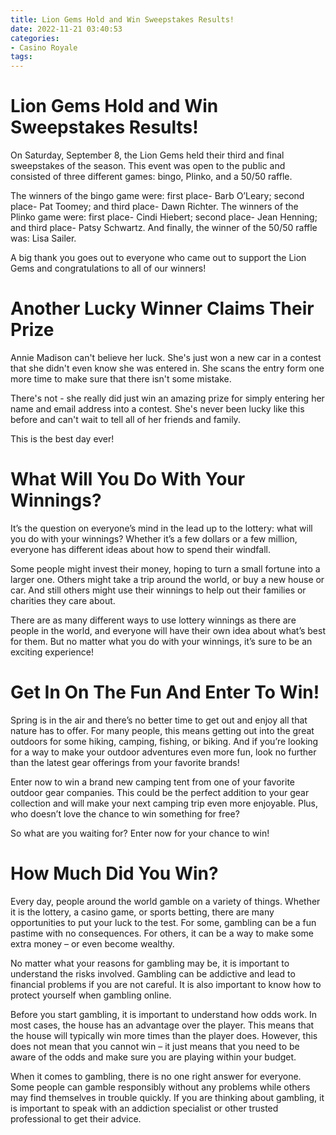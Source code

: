 ```yaml
---
title: Lion Gems Hold and Win Sweepstakes Results!
date: 2022-11-21 03:40:53
categories:
- Casino Royale
tags:
---
```



#  Lion Gems Hold and Win Sweepstakes Results!

On Saturday, September 8, the Lion Gems held their third and final sweepstakes of the season. This event was open to the public and consisted of three different games: bingo, Plinko, and a 50/50 raffle.

The winners of the bingo game were: first place- Barb O’Leary; second place- Pat Toomey; and third place- Dawn Richter. The winners of the Plinko game were: first place- Cindi Hiebert; second place- Jean Henning; and third place- Patsy Schwartz. And finally, the winner of the 50/50 raffle was: Lisa Sailer.

A big thank you goes out to everyone who came out to support the Lion Gems and congratulations to all of our winners!

#  Another Lucky Winner Claims Their Prize

Annie Madison can't believe her luck. She's just won a new car in a contest that she didn't even know she was entered in. She scans the entry form one more time to make sure that there isn't some mistake.

There's not - she really did just win an amazing prize for simply entering her name and email address into a contest. She's never been lucky like this before and can't wait to tell all of her friends and family.

This is the best day ever!

#  What Will You Do With Your Winnings?

It’s the question on everyone’s mind in the lead up to the lottery: what will you do with your winnings? Whether it’s a few dollars or a few million, everyone has different ideas about how to spend their windfall.

Some people might invest their money, hoping to turn a small fortune into a larger one. Others might take a trip around the world, or buy a new house or car. And still others might use their winnings to help out their families or charities they care about.

There are as many different ways to use lottery winnings as there are people in the world, and everyone will have their own idea about what’s best for them. But no matter what you do with your winnings, it’s sure to be an exciting experience!

#  Get In On The Fun And Enter To Win!

 Spring is in the air and there’s no better time to get out and enjoy all that nature has to offer. For many people, this means getting out into the great outdoors for some hiking, camping, fishing, or biking. And if you’re looking for a way to make your outdoor adventures even more fun, look no further than the latest gear offerings from your favorite brands!

 Enter now to win a brand new camping tent from one of your favorite outdoor gear companies. This could be the perfect addition to your gear collection and will make your next camping trip even more enjoyable. Plus, who doesn’t love the chance to win something for free?

So what are you waiting for? Enter now for your chance to win!

#  How Much Did You Win?

Every day, people around the world gamble on a variety of things. Whether it is the lottery, a casino game, or sports betting, there are many opportunities to put your luck to the test. For some, gambling can be a fun pastime with no consequences. For others, it can be a way to make some extra money – or even become wealthy.

No matter what your reasons for gambling may be, it is important to understand the risks involved. Gambling can be addictive and lead to financial problems if you are not careful. It is also important to know how to protect yourself when gambling online.

Before you start gambling, it is important to understand how odds work. In most cases, the house has an advantage over the player. This means that the house will typically win more times than the player does. However, this does not mean that you cannot win – it just means that you need to be aware of the odds and make sure you are playing within your budget.

When it comes to gambling, there is no one right answer for everyone. Some people can gamble responsibly without any problems while others may find themselves in trouble quickly. If you are thinking about gambling, it is important to speak with an addiction specialist or other trusted professional to get their advice.